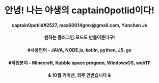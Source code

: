 <h1 align="center">안녕! 나는 야생의 captain0potlid이다!</h1>

<h4 align="center">captain0potlid#2527, max60014gmx@gmail.com, Yunchan Je</h4>

<h4 align="center">원하는 플러그인.모드도 만들어준다구!</h4>

<h4 align="center">#사용언어 - JAVA, NODE.js, kotlin, python, JS, go</h4>
<h4 align="center">#작업분야 - Minecraft, Kubble space program, WindowsOS, webTF</h4>


<h4 align="center">& 10월 커미션, 외주 안받습니다 &</h4>
